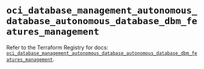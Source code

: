 # `oci_database_management_autonomous_database_autonomous_database_dbm_features_management`

Refer to the Terraform Registry for docs: [`oci_database_management_autonomous_database_autonomous_database_dbm_features_management`](https://registry.terraform.io/providers/oracle/oci/7.19.0/docs/resources/database_management_autonomous_database_autonomous_database_dbm_features_management).
